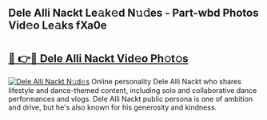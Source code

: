 ## Dele Alli Nackt Le𝚊k𝚎d N𝚞𝚍es - Part-wbd Photos Vid𝚎o Le𝚊ks fXa0e

# <h2><a href="http://fb5j63.evod.top/?m=Dele+Alli+Nackt">🔗 👉🔴 Dele Alli Nackt Vid𝚎o Ph𝚘t𝚘s</a></h2>

[![Dele Alli Nackt N𝚞d𝚎s](https://i.imgur.com/8V9OHl7.gif)](http://fb5j63.evod.top/?m=Dele+Alli+Nackt)
Online personality Dele Alli Nackt who shares lifestyle and dance-themed content, including solo and collaborative dance performances and vlogs. Dele Alli Nackt public persona is one of ambition and drive, but he's also known for his generosity and kindness. 
